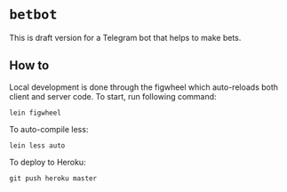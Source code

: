# `betbot`

This is draft version for a Telegram bot that helps to make bets.

## How to

Local development is done through the figwheel which 
auto-reloads both client and server code.
To start, run following command:

    lein figwheel
    
To auto-compile less:
    
    lein less auto

To deploy to Heroku:

    git push heroku master
